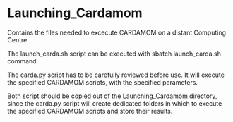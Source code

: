 # Launching_Cardamom
Contains the files needed to excecute CARDAMOM on a distant Computing Centre

The launch_carda.sh script can be executed with sbatch launch_carda.sh command.

The carda.py script has to be carefully reviewed before use. It will execute the specified CARDAMOM scripts, with the specified parameters.

Both script should be copied out of the Launching_Cardamom directory, since the carda.py script will create dedicated folders in which to execute the specified CARDAMOM scripts and store their results. 

